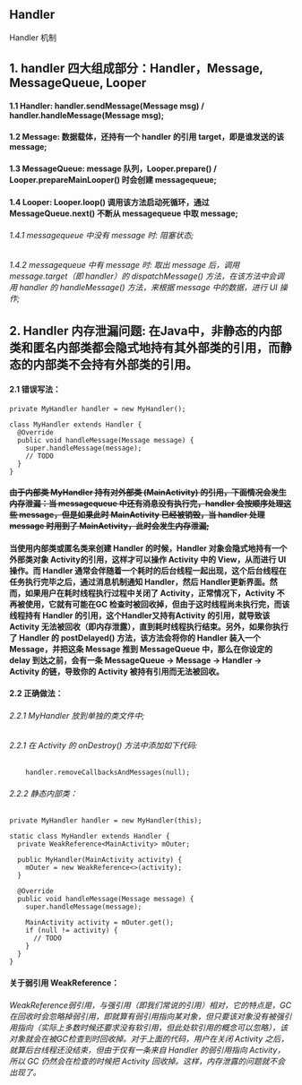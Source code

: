 ## Handler
Handler 机制

## 1. handler 四大组成部分：Handler，Message, MessageQueue, Looper

#### 1.1 Handler: handler.sendMessage(Message msg) / handler.handleMessage(Message msg);
#### 1.2 Message: 数据载体，还持有一个 handler 的引用 target，即是谁发送的该 message;
#### 1.3 MessageQueue: message 队列，Looper.prepare() / Looper.prepareMainLooper() 时会创建 messagequeue;
#### 1.4 Looper: Looper.loop() 调用该方法启动死循环，通过 MessageQueue.next() 不断从 messagequeue 中取 message;

###### 1.4.1 messagequeue 中没有 message 时: 阻塞状态;
###### 1.4.2 messagequeue 中有 message 时: 取出 message 后，调用 message.target（即 handler）的 dispatchMessage() 方法，在该方法中会调用 handler 的 handleMessage() 方法，来根据 message 中的数据，进行 UI 操作;

## 2. Handler 内存泄漏问题: 在Java中，非静态的内部类和匿名内部类都会隐式地持有其外部类的引用，而静态的内部类不会持有外部类的引用。

#### 2.1 错误写法：

    private MyHandler handler = new MyHandler();

    class MyHandler extends Handler {
      @Override
      public void handleMessage(Message message) {
        super.handleMessage(message);
        // TODO
      }
    }

#### ~~由于内部类 MyHandler 持有对外部类 (MainActivity) 的引用，下面情况会发生内存泄漏：当 messagequeue 中还有消息没有执行完，handler 会按顺序处理这些 message，但是如果此时 MainActivity 已经被销毁，当 handler 处理 message 时用到了 MainActivity，此时会发生内存泄漏;~~
#### 当使用内部类或匿名类来创建 Handler 的时候，Handler 对象会隐式地持有一个外部类对象 Activity的引用，这样才可以操作 Activity 中的 View，从而进行 UI 操作。而 Handler 通常会伴随着一个耗时的后台线程一起出现，这个后台线程在任务执行完毕之后，通过消息机制通知 Handler，然后 Handler更新界面。然而，如果用户在耗时线程执行过程中关闭了 Activity，正常情况下，Activity 不再被使用，它就有可能在GC 检查时被回收掉，但由于这时线程尚未执行完，而该线程持有 Handler 的引用，这个Handler又持有Activity 的引用，就导致该 Activity 无法被回收（即内存泄露），直到耗时线程执行结束。另外，如果你执行了 Handler 的 postDelayed() 方法，该方法会将你的 Handler 装入一个 Message，并把这条 Message 推到 MessageQueue 中，那么在你设定的 delay 到达之前，会有一条 MessageQueue -> Message -> Handler -> Activity 的链，导致你的 Activity 被持有引用而无法被回收。

#### 2.2 正确做法：

###### 2.2.1 MyHandler 放到单独的类文件中;
###### 2.2.1 在 Activity 的 onDestroy() 方法中添加如下代码:
        handler.removeCallbacksAndMessages(null);
###### 2.2.2 静态内部类：

    private MyHandler handler = new MyHandler(this);

    static class MyHandler extends Handler {
      private WeakReference<MainActivity> mOuter;

      public MyHandler(MainActivity activity) {
        mOuter = new WeakReference<>(activity);
      }

      @Override
      public void handleMessage(Message message) {
        super.handleMessage(message);

        MainActivity activity = mOuter.get();
        if (null != activity) {
          // TODO
        }
      }
    }
#### 关于弱引用 WeakReference：
###### WeakReference弱引用，与强引用（即我们常说的引用）相对，它的特点是，GC在回收时会忽略掉弱引用，即就算有弱引用指向某对象，但只要该对象没有被强引用指向（实际上多数时候还要求没有软引用，但此处软引用的概念可以忽略），该对象就会在被GC检查到时回收掉。对于上面的代码，用户在关闭 Activity 之后，就算后台线程还没结束，但由于仅有一条来自 Handler 的弱引用指向 Activity，所以 GC 仍然会在检查的时候把 Activity 回收掉。这样，内存泄露的问题就不会出现了。
